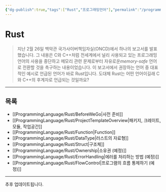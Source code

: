 ```yaml
---
{"dg-publish":true,"tags":["Rust","프로그래밍언어"],"permalink":"/programming-language/rust/home/","dgPassFrontmatter":true,"created":"2024-04-04T18:03:39.747+09:00","updated":"2024-07-19T10:51:12.821+09:00"}
---
```



# Rust

> 지난 2월 26일 백악관 국가사이버책임자실(ONCD)에서 하나의 보고서를 발표했습니다. 그 내용은 C와 C++처럼 전세계에서 널리 사용되고 있는 프로그래밍 언어의 사용을 중단하고 메모리 관련 문제로부터 자유로운*memory-safe* 언어로 전환할 것을 촉구하는 내용이었습니다. 이 보고서에서 권장하는 언어 중 대표적인 예시로 언급된 언어가 바로 Rust입니다. 도대체 Rust는 어떤 언어이길래 C와 C++의 후계자로 언급되는 것일까요?

---

## 목록

+ [[ProgrammingLanguage/Rust/BeforeWeGo\|사전 준비]]
+ [[ProgrammingLanguage/Rust/ProjectTemplateOverview\|패키지, 크레이트, 모듈, 작업공간]]
+ [[ProgrammingLanguage/Rust/Function\|Function]]
+ [[ProgrammingLanguage/Rust/DataType\|러스트의 자료형]]
+ [[ProgrammingLanguage/Rust/Struct\|구조체]]
+ [[ProgrammingLanguage/Rust/Ownership\|소유권 (예정)]]
+ [[ProgrammingLanguage/Rust/ErrorHandling\|에러를 처리하는 방법 (예정)]]
+ [[ProgrammingLanguage/Rust/FlowControl\|프로그램의 흐름 통제하기 (예정)]]
---

추후 업데이트됩니다.